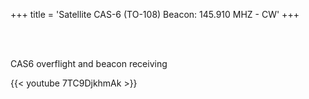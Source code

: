 +++
title = 'Satellite CAS-6 (TO-108) Beacon: 145.910 MHZ - CW'
+++

<br><br>

CAS6 overflight and beacon receiving

{{< youtube 7TC9DjkhmAk >}}
